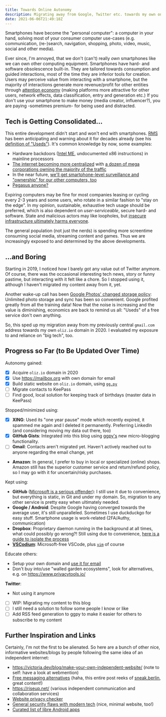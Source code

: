 ```yaml
---
title: Towards Online Autonomy
description: Migrating away from Google, Twitter etc. towards my own online presence.
date: 2021-06-06T21:49:18Z
---
```


Smartphones have become the "personal computer":
a computer in your hand, solving most of your consumer computer use-cases (e.g. communication, (re-)search, navigation, shopping, photo, video, music, social and other media).

Ever since, I'm annoyed, that we don't (can't) really *own* smartphones like we can own other computing equipment.
Smartphones have hard- and software obsolescence built-in.
They are tailored towards consumption and guided interactions, most of the time they are inferior tools for creation.
Users may perceive value from interacting with a smartphone, but the majority of interactions generate more revenue/profit for other entities through [attention economy](https://oliz.io/blog/2020/dev-talk-binge-random-wisdom/#attention-economy)
(making platforms more attractive for other users, network effects, data classification, entry and generation etc.)
If you don't use your smartphone to make money (media creator, influencer?), you are paying -sometimes premium- for being used and distracted.

## Tech is Getting Consolidated...

This entire development didn't start and won't end with smartphones.
[RMS](https://stallman.org/) has been anticipating and warning about it for decades already (see his [definition of "Useds"](https://stallman.org/glossary.html#used)). It's common knowledge by now, some examples:

* Hardware backdoors ([Intel ME](https://en.wikipedia.org/wiki/Intel_Management_Engine), undocumented x86 instructions) in mainline processors
* [The internet becoming more centralized](https://staltz.com/the-web-began-dying-in-2014-heres-how.html) with [a dozen of mega corporations owning the majority of the traffic](https://www.visualcapitalist.com/wp-content/uploads/2019/08/top-100-websites-ranking.html)
* In the near future, [we'll get smartphone-level surveillance and "ownership" for our other computers, too](https://sneak.berlin/20201112/your-computer-isnt-yours/)
* [Pegasus anyone?](https://oliz.io/blog/2021/pegasus-android-check/)

Expiring computers may be fine for most companies leasing or cycling every 2-3 years and some users, who rotate in a similar fashion to "stay on the edge".
In my opinion, sustainable, exhaustive tech usage should be preferred, which is also dependent on *user-serviceable*, secure hard- and software.
State and malicious actors may like loopholes, but [insecure infrastructure ultimately harms everyone](https://www.wired.com/story/power-grid-cyberattack-facebook-phone-numbers-security-news/).

The general population (not just the nerds) is spending more screentime consuming social media, streaming content and games. Thus we are increasingly exposed to and determined by the above developments.

## ...and Boring

Starting in 2019, I noticed how I barely got any value out of Twitter anymore. Of course, there was the occasional interesting tech news, story or funny pastime, but interacting with it felt like a chore. So I stopped using it, although I haven't migrated my content away from it, yet.

Another wake-up call has been [Google Photos' changed storage policy](https://blog.google/products/photos/storage-changes/): Unlimited photo storage and sync has been so convenient. Google profited greatly from all the training data! Now that the noise is increasing and the value is diminishing, economics are back to remind us all: "Useds" of a free service don't own anything.

So, this sped up my migration away from my previously central `gmail.com` address towards my own `oliz.io` domain in 2020. I evaluated my exposure to and reliance on "big tech", too.

## Progress so Far (to Be Updated Over Time)

Autonomy gained:

* [x] Acquire `oliz.io` domain in 2020
* [x] Use https://mailbox.org with own domain for email
* [x] Build static website on `oliz.io` domain, using [`gg.py`](https://oliz.io/ggpy/)
* [ ] Migrate contacts to KeePass
* [ ] Find good, local solution for keeping track of birthdays (master data in KeePass)

Stopped/minimized using:

* [x] **XING**: Used its "one year pause" mode which recently expired, it spammed me again and I deleted it permanently.
                Preferring LinkedIn (and considering moving my data out there, too)
* [x] **GitHub Gists**: Integrated into this blog using [ggpy's](https://oliz.io/ggpy/) new micro-blogging functionality.
* [ ] **Gmail**: Contacts aren't migrated yet. Haven't actively reached out to anyone regarding the email change, yet
* **Amazon**: In general, I prefer to buy in local or specialized (online) shops. Amazon still has the superior customer service and return/refund policy, so I may go with it for uncertain/risky purchases.

Kept using:

* **GitHub** ([Microsoft is a serious offender](https://sneak.berlin/20200307/the-case-against-microsoft-and-github/)): I still use it due to convenience, but everything is static, in Git and under my domain. So, migration to any other service is pretty easy when ultimately needed.
* **Google / Android**: Despite Google having converged towards the average user, it's still unparalleled. Sometimes I use duckduckgo for easy stuff. Smartphone usage is work-related (2FA/Authy, communication)
* **Dropbox**: Proprietary daemon running in the background at all times, what could possibly go wrong?! Still using due to convenience, [here is a guide to isolate the process](https://www.grepular.com/Protecting_Your_GNU_Linux_System_from_Dropbox)
* [**VSCodium**](https://vscodium.com/): Microsoft-free VSCode, plus [`vim`](https://github.com/ooz/olli/blob/master/.vimrc) of course

Educate others:

* Setup your own domain and [use it for email](https://sneak.berlin/20201029/stop-emailing-like-a-rube/)
* Don't buy into/use "walled garden ecosystems", look for alternatives, e.g. on https://www.privacytools.io/

**Twitter**:

* Not using it anymore
* [ ] WIP: Migrating my content to this blog
* [ ] I still need a solution to follow some people I know or like
* [ ] Add RSS feed generation to ggpy to make it easier for others to subscribe to my content

## Further Inspiration and Links

Certainly, I'm not the first to be alienated. So here are a bunch of other nice, informative websites/blogs by people following the same idea of an independent internet:

* https://victoria.dev/blog/make-your-own-independent-website/ (note to self: have a look at webmention)
* [Free messaging alternatives](https://sneak.berlin/20200220/discord-is-not-an-acceptable-choice-for-free-software-projects/) (haha, this entire post reeks of [sneak.berlin](https://sneak.berlin), great content!)
* https://riseup.net/ (various independent communication and collaboration services)
* [Website privacy checker](https://webbkoll.dataskydd.net/en)
* [General security flaws with modern tech](https://madaidans-insecurities.github.io/) (nice, minimal website, too!)
* [Curated list of libre Android apps](https://gitlab.com/linuxcafefederation/awesome-android/-/blob/main/README.md)


